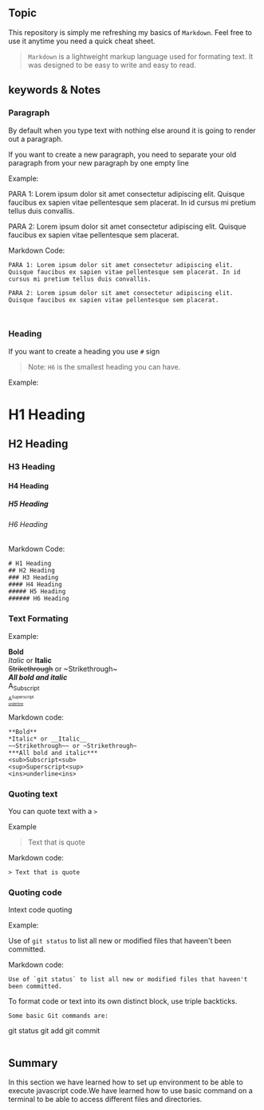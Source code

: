 ## Topic

This repository is simply me refreshing my basics of `Markdown`. Feel free to use it anytime you need a quick cheat sheet.

> `Markdown` is a lightweight markup language used for formating text. It was designed to be easy to write and easy to read.

## keywords & Notes

### Paragraph
By default when you type text with nothing else around it is going to render out a paragraph.

If you want to create a new paragraph, you need to separate your old paragraph from your new paragraph by one empty line

Example:

PARA 1: Lorem ipsum dolor sit amet consectetur adipiscing elit. Quisque faucibus ex sapien vitae pellentesque sem placerat. In id cursus mi pretium tellus duis convallis. 

PARA 2: Lorem ipsum dolor sit amet consectetur adipiscing elit. Quisque faucibus ex sapien vitae pellentesque sem placerat. 

Markdown Code:

```
PARA 1: Lorem ipsum dolor sit amet consectetur adipiscing elit. Quisque faucibus ex sapien vitae pellentesque sem placerat. In id cursus mi pretium tellus duis convallis. 

PARA 2: Lorem ipsum dolor sit amet consectetur adipiscing elit. Quisque faucibus ex sapien vitae pellentesque sem placerat. 



```

### Heading 

If you want to create a heading you use `#` sign

> Note: `H6` is the smallest heading you can have.

Example:

# H1 Heading
## H2 Heading
### H3 Heading
#### H4 Heading
##### H5 Heading
###### H6 Heading

Markdown Code:

```
# H1 Heading
## H2 Heading
### H3 Heading
#### H4 Heading
##### H5 Heading
###### H6 Heading
```

### Text Formating

Example:

**Bold**
<br>
*Italic* or __Italic__
<br>
~~Strikethrough~~ or ~Strikethrough~
<br>
***All bold and italic***
<br>
A<sub>Subscript<sub>
<br>
A<sup>Superscript<sup>
<br>
<ins>underline<ins>

Markdown code:

```
**Bold**
*Italic* or __Italic__
~~Strikethrough~~ or ~Strikethrough~
***All bold and italic***
<sub>Subscript<sub>
<sup>Superscript<sup>
<ins>underline<ins>

```

### Quoting text

You can quote text with a `>`

Example

> Text that is quote

Markdown code:

```
> Text that is quote
```

### Quoting code

Intext code quoting

Example:

Use of `git status` to list all new or modified files that haveen't been committed.

Markdown code:

```
Use of `git status` to list all new or modified files that haveen't been committed.

```

To format code or text into its own distinct block, use triple backticks.

```
Some basic Git commands are:
```
git status
git add
git commit
```
```






## Summary

In this section we have learned how to set up environment to be able to execute javascript code.We have learned how to use basic command on a terminal to be able to access different files and directories.
